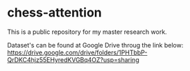 # chess-attention

This is a public repository for my master research work.

Dataset's can be found at Google Drive throug the link below:
https://drive.google.com/drive/folders/1PHTbbP-QrDKC4hjz55EHyredKVGBq4OZ?usp=sharing

